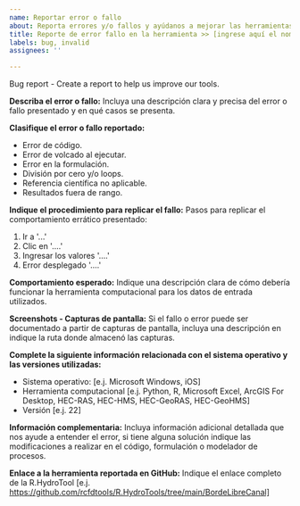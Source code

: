 ```yaml
---
name: Reportar error o fallo
about: Reporta errores y/o fallos y ayúdanos a mejorar las herramientas R.HydroTools.
title: Reporte de error fallo en la herramienta >> [ingrese aquí el nombre|
labels: bug, invalid
assignees: ''

---
```


Bug report - Create a report to help us improve our tools.

**Describa el error o fallo:**
Incluya una descripción clara y precisa del error o fallo presentado y en qué casos se presenta.

**Clasifique el error o fallo reportado:**
 - Error de código.
 - Error de volcado al ejecutar.
 - Error en la formulación.
 - División por cero y/o loops.
 - Referencia científica no aplicable.
 - Resultados fuera de rango.


**Indique el procedimiento para replicar el fallo:**
Pasos para replicar el comportamiento errático presentado:
1. Ir a '...'
2. Clic  en '....'
3. Ingresar los valores '....'
4. Error desplegado '....'


**Comportamiento esperado:**
Indique una descripción clara de cómo debería funcionar la herramienta computacional para los datos de entrada utilizados.


**Screenshots - Capturas de pantalla:**
Si el fallo o error puede ser documentado a partir de capturas de pantalla, incluya una descripción en indique la ruta donde almacenó las capturas.


**Complete la siguiente información relacionada con el sistema operativo y las versiones utilizadas:**
 - Sistema operativo: [e.j. Microsoft Windows, iOS]
 - Herramienta computacional [e.j. Python, R, Microsoft Excel, ArcGIS For Desktop, HEC-RAS, HEC-HMS, HEC-GeoRAS, HEC-GeoHMS]
 - Versión [e.j. 22]


**Información complementaria:**
Incluya información adicional detallada que nos ayude a entender el error, si tiene alguna solución indique las modificaciones a realizar en el código, formulación o modelador de procesos.


**Enlace a la herramienta reportada en GitHub:**
Indique el enlace completo de la R.HydroTool [e.j. https://github.com/rcfdtools/R.HydroTools/tree/main/BordeLibreCanal]
